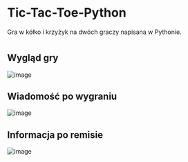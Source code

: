 # Tic-Tac-Toe-Python
 
Gra w kółko i krzyżyk na dwóch graczy napisana w Pythonie.
#
## Wygląd gry 
![image](https://user-images.githubusercontent.com/77391158/167959834-53acd472-2a6d-48bb-aa5a-fb11b5c7509b.png)

## Wiadomość po wygraniu 
![image](https://user-images.githubusercontent.com/77391158/167959901-7d1fb6ca-8ca3-4836-bf13-a70e62d31056.png)

## Informacja po remisie
![image](https://user-images.githubusercontent.com/77391158/167959957-ac5633f0-44cd-4762-b323-1ecefc68f936.png)
